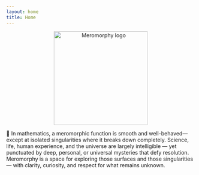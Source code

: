 ```yaml
---
layout: home
title: Home
---
```


<p align="center">
  <img src="{{ 'assets/images/Meromorphy.png' | relative_url }}" alt="Meromorphy logo" style="display:block; margin:auto; width:250px; max-width:80%;"/>
</p>

📜 In mathematics, a meromorphic function is smooth and well-behaved—except at isolated singularities where it breaks down completely. Science, life, human experience, and the universe are largely intelligible — yet punctuated by deep, personal, or universal mysteries that defy resolution. Meromorphy is a space for exploring those surfaces and those singularities — with clarity, curiosity, and respect for what remains unknown.
